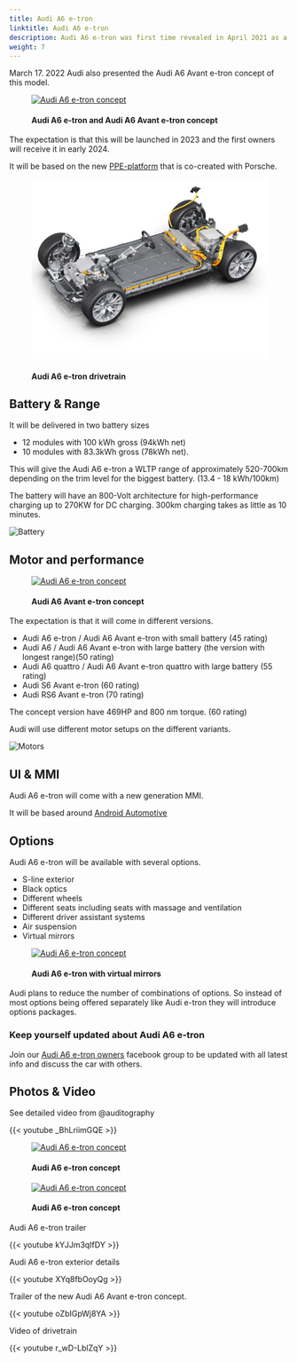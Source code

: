 ```yaml
---
title: Audi A6 e-tron
linktitle: Audi A6 e-tron
description: Audi A6 e-tron was first time revealed in April 2021 as a concept car. It is expected to have a world premiere in 2023 and will be the fifth all-electric model from Audi. With a range of up to 700km, it will the all-electric model with the longest range from Audi.
weight: 7
---
```

<!-- markdownlint-disable MD033 -->

March 17. 2022 Audi also presented the Audi A6 Avant e-tron concept of this model.

<figure>
    <a href="https://media.electrichasgoneaudi.net/multimedia/models/a6-e-tron/a6-etron-7.jpg">
        <img src="https://media.electrichasgoneaudi.net/multimedia/models/a6-e-tron/a6-etron-7s.jpg" alt="Audi A6 e-tron concept" title="Audi A6 e-tron concept">
    </a>
    <figcaption><h4>Audi A6 e-tron and Audi A6 Avant e-tron concept</h4></figcaption>
</figure>

The expectation is that this will be launched in 2023 and the first owners will receive it in early 2024.

It will be based on the new [PPE-platform](../../technology/bev-platforms/ppe/) that is co-created with Porsche.

<figure>
    <a href="../../technology/bev-platforms/ppe/drivetrain.jpg">
        <img src="../../technology/bev-platforms/ppe/drivetrain.jpg" alt="Audi A6 e-tron concept" title="Audi A6 e-tron concept">
    </a>
     <figcaption><h4>Audi A6 e-tron drivetrain</h4></figcaption>
</figure>

## Battery & Range

It will be delivered in two battery sizes

- 12 modules with 100 kWh gross (94kWh net)
- 10 modules with 83.3kWh gross (78kWh net).

This will give the Audi A6 e-tron a WLTP range of approximately 520-700km depending on the trim level for the biggest battery. (13.4 - 18 kWh/100km)

The battery will have an 800-Volt architecture for high-performance charging up to 270KW for DC charging. 300km charging takes as little as 10 minutes.

![Battery](https://media.electrichasgoneaudi.net/multimedia/models/a6-e-tron/battery.png "Audi A6 e-tron battery with 12 modules and 100kWh gross")

## Motor and performance

<figure>
    <a href="https://media.electrichasgoneaudi.net/multimedia/models/a6-e-tron/a6-etron-6.jpg">
        <img src="https://media.electrichasgoneaudi.net/multimedia/models/a6-e-tron/a6-etron-6s.jpg" alt="Audi A6 e-tron concept" title="Audi A6 e-tron concept">
    </a>
    <figcaption><h4>Audi A6 Avant e-tron concept</h4></figcaption>
</figure>

The expectation is that it will come in different versions. 

- Audi A6 e-tron / Audi A6 Avant e-tron with small battery (45 rating)
- Audi A6 / Audi A6 Avant e-tron with large battery (the version with longest range)(50 rating)
- Audi A6 quattro / Audi A6 Avant e-tron quattro with large battery (55 rating)
- Audi S6 Avant e-tron  (60 rating)
- Audi RS6 Avant e-tron (70 rating)

The concept version have 469HP and 800 nm torque. (60 rating)

Audi will use different motor setups on the different variants.

![Motors](https://media.electrichasgoneaudi.net/multimedia/models/a6-e-tron/motors.jpg "Motors for Audi A6 e-tron")

## UI & MMI

Audi A6 e-tron will come with a new generation MMI.

It will be based around [Android Automotive](https://source.android.com/devices/automotive/start/what_automotive) 

## Options

Audi A6 e-tron will be available with several options.

- S-line exterior
- Black optics
- Different wheels
- Different seats including seats with massage and ventilation
- Different driver assistant systems
- Air suspension
- Virtual mirrors

<figure>
    <a href="https://media.electrichasgoneaudi.net/multimedia/models/a6-e-tron/a6-etron-5.jpg">
        <img src="https://media.electrichasgoneaudi.net/multimedia/models/a6-e-tron/a6-etron-5s.jpg" alt="Audi A6 e-tron concept" title="Audi A6 e-tron concept">
    </a>
    <figcaption><h4>Audi A6 e-tron with virtual mirrors</h4></figcaption>
</figure>


Audi plans to reduce the number of combinations of options. So instead of most options being offered separately like Audi e-tron they will introduce options packages.

### Keep yourself updated about Audi A6 e-tron

Join our [Audi A6 e-tron owners](https://www.facebook.com/groups/5590477234297637) facebook group to be updated with all latest info and discuss the car with others.

## Photos & Video

See detailed video from @auditography

{{< youtube _BhLriimGQE >}}

<figure>
    <a href="https://media.electrichasgoneaudi.net/multimedia/models/a6-e-tron/a6-etron-1.jpg">
        <img src="https://media.electrichasgoneaudi.net/multimedia/models/a6-e-tron/a6-etron-1s.jpg" alt="Audi A6 e-tron concept" title="Audi A6 e-tron concept">
    </a>
    <figcaption><h4>Audi A6 e-tron concept</h4></figcaption>
</figure>

<figure>
    <a href="https://media.electrichasgoneaudi.net/multimedia/models/a6-e-tron/a6-etron-2.jpg">
        <img src="https://media.electrichasgoneaudi.net/multimedia/models/a6-e-tron/a6-etron-2s.jpg" alt="Audi A6 e-tron concept" title="Audi A6 e-tron concept">
    </a>
    <figcaption><h4>Audi A6 e-tron concept</h4></figcaption>
</figure>

Audi A6 e-tron trailer

{{< youtube kYJJm3qIfDY >}}

Audi A6 e-tron exterior details

{{< youtube XYq8fbOoyQg >}}

Trailer of the new Audi A6 Avant e-tron concept.

{{< youtube oZbIGpWj8YA >}}

Video of drivetrain

{{< youtube r_wD-LblZqY >}}

